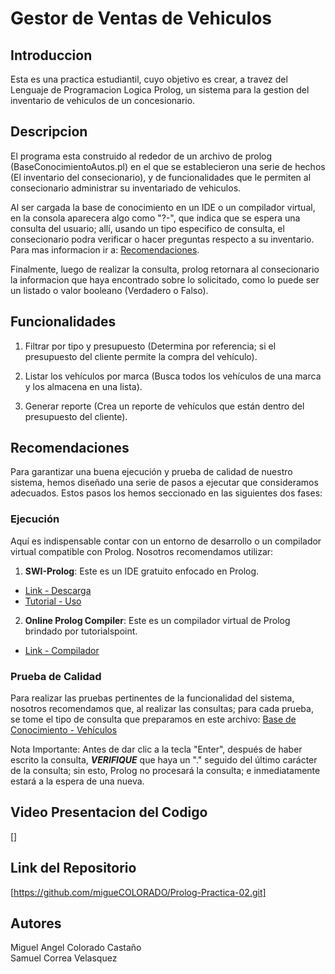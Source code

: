 # Gestor de Ventas de Vehiculos
## Introduccion
Esta es una practica estudiantil, cuyo objetivo es crear, a travez del Lenguaje de Programacion Logica Prolog, un sistema para la gestion del inventario de vehiculos de un concesionario.  

## Descripcion
El programa esta construido al rededor de un archivo de prolog (BaseConocimientoAutos.pl) en el que se establecieron una serie de hechos (El inventario del consecionario), y de funcionalidades que le permiten al consecionario administrar su inventariado de vehiculos. 

Al ser cargada la base de conocimiento en un IDE o un compilador virtual, en la consola aparecera algo como "?-", que indica que se espera una consulta del usuario; allí, usando un tipo especifico de consulta, el consecionario podra verificar o hacer preguntas respecto a su inventario. Para mas informacion ir a: [Recomendaciones](#recomendaciones).

Finalmente, luego de realizar la consulta, prolog retornara al consecionario la informacion que haya encontrado sobre lo solicitado, como lo puede ser un listado o valor booleano (Verdadero o Falso).

## Funcionalidades
1. Filtrar por tipo y presupuesto (Determina por referencia; si el presupuesto del cliente permite la compra del vehículo).

2. Listar los vehículos por marca (Busca todos los vehículos de una marca y los almacena en una lista).

3. Generar reporte (Crea un reporte de vehículos que están dentro del presupuesto del cliente).  

## Recomendaciones
Para garantizar una buena ejecución y prueba de calidad de nuestro sistema, hemos diseñado una serie de pasos a ejecutar que consideramos adecuados. Estos pasos los hemos seccionado en las siguientes dos fases:

### Ejecución
Aquí es indispensable contar con un entorno de desarrollo o un compilador virtual compatible con Prolog. Nosotros recomendamos utilizar:

1. **SWI-Prolog**: Este es un IDE gratuito enfocado en Prolog. 
- [Link - Descarga](https://www.swi-prolog.org/.)
- [Tutorial - Uso](https://youtu.be/hRqA1vO9nxE)

2. **Online Prolog Compiler**: Este es un compilador virtual de Prolog brindado por tutorialspoint.
- [Link - Compilador](https://acortar.link/mEiVrp)

### Prueba de Calidad
Para realizar las pruebas pertinentes de la funcionalidad del sistema, nosotros recomendamos que, al realizar las consultas; para cada prueba, se tome el tipo de consulta que preparamos en este archivo: [Base de Conocimiento - Vehículos](Programas/ConsultasProlog.txt)

Nota Importante: Antes de dar clic a la tecla "Enter", después de haber escrito la consulta, ***VERIFIQUE*** que haya un "." seguido del último carácter de la consulta; sin esto, Prolog no procesará la consulta; e inmediatamente estará a la espera de una nueva. 

## Video Presentacion del Codigo
[]

## Link del Repositorio
[https://github.com/migueCOLORADO/Prolog-Practica-02.git]

## Autores
Miguel Angel Colorado Castaño <br>
Samuel Correa Velasquez
